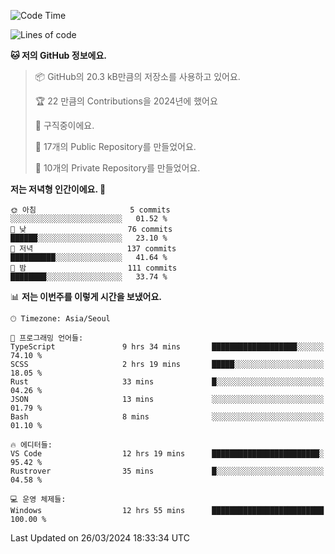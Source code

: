   <!--START_SECTION:waka-->
![Code Time](http://img.shields.io/badge/Code%20Time-467%20hrs%2059%20mins-blue)

![Lines of code](https://img.shields.io/badge/%EC%A0%80%EB%8A%94%20%EC%97%AC%ED%83%9C%EA%B9%8C%EC%A7%80%20-212.3%20thousand%20%EC%A4%84%EC%9D%98%20%EC%BD%94%EB%93%9C%EB%A5%BC%20%EC%9E%91%EC%84%B1%ED%96%88%EC%96%B4%EC%9A%94.-blue)

**🐱 저의 GitHub 정보에요.** 

> 📦 GitHub의 20.3 kB만큼의 저장소를 사용하고 있어요. 
 > 
> 🏆 22 만큼의 Contributions을 2024년에 했어요
 > 
> 💼 구직중이에요.
 > 
> 📜 17개의 Public Repository를 만들었어요. 
 > 
> 🔑 10개의 Private Repository를 만들었어요. 
 > 
**저는 저녁형 인간이에요. 🦉** 

```text
🌞 아침                     5 commits           ░░░░░░░░░░░░░░░░░░░░░░░░░   01.52 % 
🌆 낮　                     76 commits          ██████░░░░░░░░░░░░░░░░░░░   23.10 % 
🌃 저녁                     137 commits         ██████████░░░░░░░░░░░░░░░   41.64 % 
🌙 밤　                     111 commits         ████████░░░░░░░░░░░░░░░░░   33.74 % 
```


📊 **저는 이번주를 이렇게 시간을 보냈어요.** 

```text
🕑︎ Timezone: Asia/Seoul

💬 프로그래밍 언어들: 
TypeScript               9 hrs 34 mins       ███████████████████░░░░░░   74.10 % 
SCSS                     2 hrs 19 mins       █████░░░░░░░░░░░░░░░░░░░░   18.05 % 
Rust                     33 mins             █░░░░░░░░░░░░░░░░░░░░░░░░   04.26 % 
JSON                     13 mins             ░░░░░░░░░░░░░░░░░░░░░░░░░   01.79 % 
Bash                     8 mins              ░░░░░░░░░░░░░░░░░░░░░░░░░   01.10 % 

🔥 에디터들: 
VS Code                  12 hrs 19 mins      ████████████████████████░   95.42 % 
Rustrover                35 mins             █░░░░░░░░░░░░░░░░░░░░░░░░   04.58 % 

💻 운영 체제들: 
Windows                  12 hrs 55 mins      █████████████████████████   100.00 % 
```


 Last Updated on 26/03/2024 18:33:34 UTC
<!--END_SECTION:waka-->

